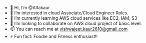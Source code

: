 - 👋 Hi, I’m @Alfakaur
- 👀 I’m interested in cloud Associate/Cloud Engineer Roles.
- 🌱 I’m currently learning AWS cloud services like EC2, IAM, S3
- 💞️ I’m looking to collaborate on AWS cloud project of basic level.
- 📫 You can reach me at vishwajeet.kaur2610@gmail.com
- ⚡ Fun fact: Foodie and Fitness enthusiast!!

<!---
Alfakaur/Alfakaur is a ✨ special ✨ repository because its `README.md` (this file) appears on your GitHub profile.
You can click the Preview link to take a look at your changes.
--->
